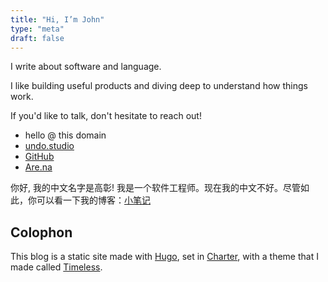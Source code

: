 ```yaml
---
title: "Hi, I’m John"
type: "meta"
draft: false
---
```


I write about software and language.

I like building useful products and diving deep to understand how things work.

If you'd like to talk, don't hesitate to reach out!

- hello @ this domain
- [undo.studio](https://undo.studio)
- [GitHub](https://github.com/johnjago)
- [Are.na](https://www.are.na/john-jago)

你好, 我的中文名字是高彰! 我是一个软件工程师。现在我的中文不好。尽管如此，你可以看一下我的博客：[小笔记](https://xiaobiji.co)

## Colophon

This blog is a static site made with [Hugo](https://gohugo.io/), set in
[Charter](https://practicaltypography.com/charter.html), with a theme that I made called [Timeless](https://github.com/johnjago/timeless).
